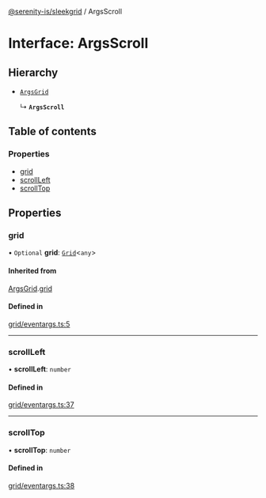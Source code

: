[@serenity-is/sleekgrid](../README.md) / ArgsScroll

# Interface: ArgsScroll

## Hierarchy

- [`ArgsGrid`](ArgsGrid.md)

  ↳ **`ArgsScroll`**

## Table of contents

### Properties

- [grid](ArgsScroll.md#grid)
- [scrollLeft](ArgsScroll.md#scrollleft)
- [scrollTop](ArgsScroll.md#scrolltop)

## Properties

### grid

• `Optional` **grid**: [`Grid`](../classes/Grid.md)<`any`\>

#### Inherited from

[ArgsGrid](ArgsGrid.md).[grid](ArgsGrid.md#grid)

#### Defined in

[grid/eventargs.ts:5](https://github.com/serenity-is/sleekgrid/blob/master/src/grid/eventargs.ts#L5)

___

### scrollLeft

• **scrollLeft**: `number`

#### Defined in

[grid/eventargs.ts:37](https://github.com/serenity-is/sleekgrid/blob/master/src/grid/eventargs.ts#L37)

___

### scrollTop

• **scrollTop**: `number`

#### Defined in

[grid/eventargs.ts:38](https://github.com/serenity-is/sleekgrid/blob/master/src/grid/eventargs.ts#L38)

